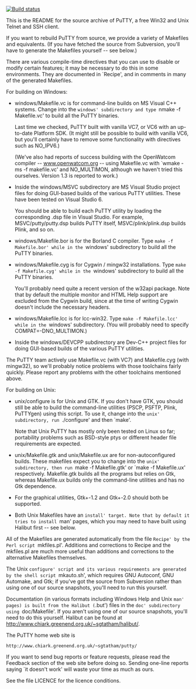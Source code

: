 

 [![Build status](https://ci.appveyor.com/api/projects/status/sb90o7mh6ce87skf?svg=true)](https://ci.appveyor.com/project/charlie-x/adbputty)
 
This is the README for the source archive of PuTTY, a free Win32
and Unix Telnet and SSH client.

If you want to rebuild PuTTY from source, we provide a variety of
Makefiles and equivalents. (If you have fetched the source from
Subversion, you'll have to generate the Makefiles yourself -- see
below.)

There are various compile-time directives that you can use to
disable or modify certain features; it may be necessary to do this
in some environments. They are documented in `Recipe', and in
comments in many of the generated Makefiles.

For building on Windows:

 - windows/Makefile.vc is for command-line builds on MS Visual C++
   systems. Change into the `windows' subdirectory and type `nmake
   -f Makefile.vc' to build all the PuTTY binaries.

   Last time we checked, PuTTY built with vanilla VC7, or VC6 with
   an up-to-date Platform SDK. (It might still be possible to build
   with vanilla VC6, but you'll certainly have to remove some
   functionality with directives such as NO_IPV6.)

   (We've also had reports of success building with the
   OpenWatcom compiler -- www.openwatcom.org -- using Makefile.vc
   with `wmake -ms -f makefile.vc' and NO_MULTIMON, although we
   haven't tried this ourselves. Version 1.3 is reported to work.)

 - Inside the windows/MSVC subdirectory are MS Visual Studio project
   files for doing GUI-based builds of the various PuTTY utilities.
   These have been tested on Visual Studio 6.

   You should be able to build each PuTTY utility by loading the
   corresponding .dsp file in Visual Studio. For example,
   MSVC/putty/putty.dsp builds PuTTY itself, MSVC/plink/plink.dsp
   builds Plink, and so on.

 - windows/Makefile.bor is for the Borland C compiler. Type `make -f
   Makefile.bor' while in the `windows' subdirectory to build all
   the PuTTY binaries.

 - windows/Makefile.cyg is for Cygwin / mingw32 installations. Type
   `make -f Makefile.cyg' while in the `windows' subdirectory to
   build all the PuTTY binaries.

   You'll probably need quite a recent version of the w32api package.
   Note that by default the multiple monitor and HTML Help support are
   excluded from the Cygwin build, since at the time of writing Cygwin
   doesn't include the necessary headers.

 - windows/Makefile.lcc is for lcc-win32. Type `make -f
   Makefile.lcc' while in the `windows' subdirectory. (You will
   probably need to specify COMPAT=-DNO_MULTIMON.)

 - Inside the windows/DEVCPP subdirectory are Dev-C++ project
   files for doing GUI-based builds of the various PuTTY utilities.

The PuTTY team actively use Makefile.vc (with VC7) and Makefile.cyg
(with mingw32), so we'll probably notice problems with those
toolchains fairly quickly. Please report any problems with the other
toolchains mentioned above.

For building on Unix:

 - unix/configure is for Unix and GTK. If you don't have GTK, you
   should still be able to build the command-line utilities (PSCP,
   PSFTP, Plink, PuTTYgen) using this script. To use it, change
   into the `unix' subdirectory, run `./configure' and then `make'.

   Note that Unix PuTTY has mostly only been tested on Linux so far;
   portability problems such as BSD-style ptys or different header file
   requirements are expected.

 - unix/Makefile.gtk and unix/Makefile.ux are for non-autoconfigured
   builds. These makefiles expect you to change into the `unix'
   subdirectory, then run `make -f Makefile.gtk' or `make -f
   Makefile.ux' respectively. Makefile.gtk builds all the programs but
   relies on Gtk, whereas Makefile.ux builds only the command-line
   utilities and has no Gtk dependence.

 - For the graphical utilities, Gtk+-1.2 and Gtk+-2.0 should both be
   supported.

 - Both Unix Makefiles have an `install' target. Note that by default
   it tries to install `man' pages, which you may need to have built
   using Halibut first -- see below.

All of the Makefiles are generated automatically from the file
`Recipe' by the Perl script `mkfiles.pl'. Additions and corrections
to Recipe and the mkfiles.pl are much more useful than additions and
corrections to the alternative Makefiles themselves.

The Unix `configure' script and its various requirements are generated
by the shell script `mkauto.sh', which requires GNU Autoconf, GNU
Automake, and Gtk; if you've got the source from Subversion rather
than using one of our source snapshots, you'll need to run this
yourself.

Documentation (in various formats including Windows Help and Unix
`man' pages) is built from the Halibut (`.but') files in the `doc'
subdirectory using `doc/Makefile'. If you aren't using one of our
source snapshots, you'll need to do this yourself. Halibut can be
found at <http://www.chiark.greenend.org.uk/~sgtatham/halibut/>.

The PuTTY home web site is

    http://www.chiark.greenend.org.uk/~sgtatham/putty/

If you want to send bug reports or feature requests, please read the
Feedback section of the web site before doing so. Sending one-line
reports saying `it doesn't work' will waste your time as much as
ours.

See the file LICENCE for the licence conditions.
